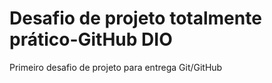 # Desafio de projeto totalmente prático-GitHub DIO
Primeiro desafio de projeto para entrega Git/GitHub
